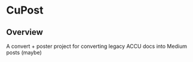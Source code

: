 CuPost
======

Overview
--------

A convert + poster project for converting legacy ACCU docs into Medium posts (maybe)
